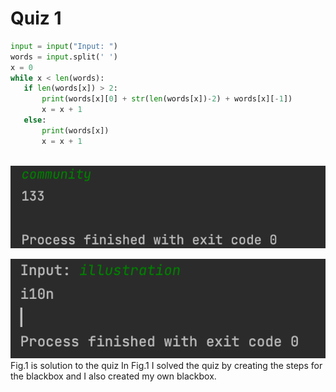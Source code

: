 # Quiz 1
```.py
input = input("Input: ")
words = input.split(' ')
x = 0
while x < len(words):
   if len(words[x]) > 2:
       print(words[x][0] + str(len(words[x])-2) + words[x][-1])
       x = x + 1
   else:
       print(words[x])
       x = x + 1



```
![flow chart](001fc.png)


![solution to the quizs](001.png)
Fig.1 is solution to the quiz
In Fig.1 I solved the quiz by creating the steps for the blackbox and I also created my own blackbox.
